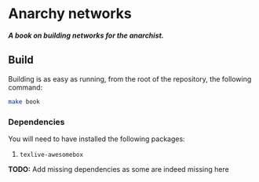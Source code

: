 Anarchy networks
===============

_**A book on building networks for the anarchist.**_

## Build

Building is as easy as running, from the root of the repository,
the following command:

```bash
make book
```

### Dependencies

You will need to have installed the following packages:

1. `texlive-awesomebox`

**TODO:** Add missing dependencies as some are indeed missing here
